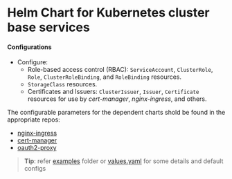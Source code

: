 # Helm Chart for Kubernetes cluster base services

#### Configurations

- Configure:
  - Role-based access control (RBAC): `ServiceAccount`, `ClusterRole`, `Role`, `ClusterRoleBinding`, and `RoleBinding` resources.
  - `StorageClass` resources.
  - Certificates and Issuers: `ClusterIssuer`, `Issuer`, `Certificate` resources for use by *cert-manager*, *nginx-ingress*, and others.

The configurable parameters for the dependent charts shold be found in the appropriate repos:
- [nginx-ingress](https://github.com/helm/charts/tree/master/stable/nginx-ingress)
- [cert-manager](https://github.com/helm/charts/tree/master/stable/cert-manager)
- [oauth2-proxy](https://github.com/helm/charts/tree/master/stable/oauth2-proxy)

> **Tip**: refer [examples](examples/) folder or [values.yaml](values.yaml) for some details and default configs
